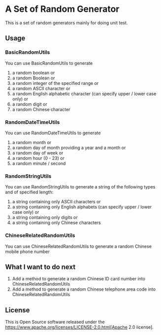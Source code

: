 # A Set of Random Generator
This is a set of random generators mainly for doing unit test.

## Usage
### BasicRandomUtils
You can use BasicRandomUtils to generate
1. a random boolean or
1. a random Boolean or
1. a random integer of the specified range or
1. a random ASCII character or
1. a random English alphabetic character (can specify upper / lower case only) or
1. a random digit or
1. a random Chinese character

### RandomDateTimeUtils
You can use RandomDateTimeUtils to generate
1. a random month or
1. a random day of month providing a year and a month or
1. a random day of week or
1. a random hour (0 - 23) or
1. a random minute / second

### RandomStringUtils
You can use RandomStringUtils to generate a string of the following types and of specified length:
1. a string containing only ASCII characters or
1. a string containing only English alphabets (can specify upper / lower case only) or
1. a string containing only digits or
1. a string containing only Chinese characters

### ChineseRelatedRandomUtils
You can use ChineseRelatedRandomUtils to generate a random Chinese mobile phone number

## What I want to do next
1. Add a method to generate a random Chinese ID card number into ChineseRelatedRandomUtils
1. Add a method to generate a random Chinese telephone area code into ChineseRelatedRandomUtils

## License
This is Open Source software released under the https://www.apache.org/licenses/LICENSE-2.0.html[Apache 2.0 license].
